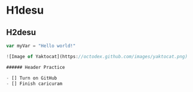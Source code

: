 # H1desu
## H2desu


```javascript
var myVar = "Hello world!"

![Image of Yaktocat](https://octodex.github.com/images/yaktocat.png)

###### Header Practice

- [] Turn on GitHub
- [] Finish caricuram
